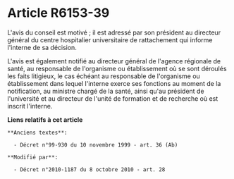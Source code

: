 # Article R6153-39

L'avis du conseil est motivé ; il est adressé par son président au directeur général du centre hospitalier universitaire de
rattachement qui informe l'interne de sa décision.

L'avis est également notifié au directeur général de l'agence régionale de santé, au responsable de l'organisme ou
établissement où se sont déroulés les faits litigieux, le cas échéant au responsable de l'organisme ou établissement dans
lequel l'interne exerce ses fonctions au moment de la notification, au ministre chargé de la santé, ainsi qu'au président de
l'université et au directeur de l'unité de formation et de recherche où est inscrit l'interne.

**Liens relatifs à cet article**

	**Anciens textes**:

	  - Décret n°99-930 du 10 novembre 1999 - art. 36 (Ab)

	**Modifié par**:

	  - Décret n°2010-1187 du 8 octobre 2010 - art. 28
